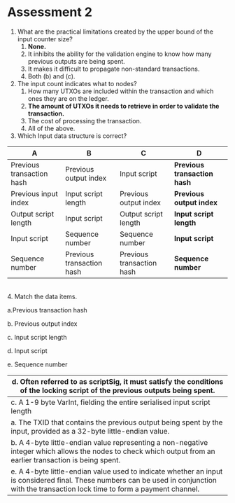 # Assessment 2



1. What are the practical limitations created by the upper bound of the input counter size?
   1. **None.**
   2. It inhibits the ability for the validation engine to know how many previous outputs are being spent.
   3. It makes it difficult to propagate non-standard transactions.
   4. Both (b) and (c).
2. The input count indicates what to nodes?
   1. How many UTXOs are included within the transaction and which ones they are on the ledger.
   2. **The amount of UTXOs it needs to retrieve in order to validate the transaction.**
   3. The cost of processing the transaction.
   4. All of the above.
3. Which Input data structure is correct?

&#x20;

| A                         | B                         | C                         | **D**                         |
| ------------------------- | ------------------------- | ------------------------- | ----------------------------- |
| Previous transaction hash | Previous output index     | Input script              | **Previous transaction hash** |
| Previous input index      | Input script length       | Previous output index     | **Previous output index**     |
| Output script length      | Input script              | Output script length      | **Input script length**       |
| Input script              | Sequence number           | Sequence number           | **Input script**              |
| Sequence number           | Previous transaction hash | Previous transaction hash | **Sequence number**           |

\
4\. Match the data items.

a.Previous transaction hash

b. Previous output index

c. Input script length

d. Input script

e. Sequence number



| d. Often referred to as scriptSig, it must satisfy the conditions of the locking script of the previous outputs being spent.                                                              |
| ----------------------------------------------------------------------------------------------------------------------------------------------------------------------------------------- |
| c. A 1-9 byte VarInt, fielding the entire serialised input script length                                                                                                                  |
| a. The TXID that contains the previous output being spent by the input, provided as a 32-byte little-endian value.                                                                        |
| b. A 4-byte little-endian value representing a non-negative integer which allows the nodes to check which output from an earlier transaction is being spent.                              |
| e. A 4-byte little-endian value used to indicate whether an input is considered final. These numbers can be used in conjunction with the transaction lock time to form a payment channel. |
